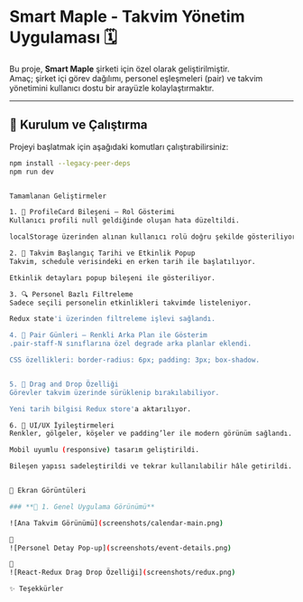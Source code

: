 # Smart Maple - Takvim Yönetim Uygulaması 🗓️

Bu proje, **Smart Maple** şirketi için özel olarak geliştirilmiştir.  
Amaç; şirket içi görev dağılımı, personel eşleşmeleri (pair) ve takvim yönetimini kullanıcı dostu bir arayüzle kolaylaştırmaktır.

---

## 🚀 Kurulum ve Çalıştırma

Projeyi başlatmak için aşağıdaki komutları çalıştırabilirsiniz:

```bash
npm install --legacy-peer-deps
npm run dev


Tamamlanan Geliştirmeler

1. 🔐 ProfileCard Bileşeni – Rol Gösterimi 
Kullanıcı profili null geldiğinde oluşan hata düzeltildi.

localStorage üzerinden alınan kullanıcı rolü doğru şekilde gösteriliyor.

2. 📅 Takvim Başlangıç Tarihi ve Etkinlik Popup 
Takvim, schedule verisindeki en erken tarih ile başlatılıyor.

Etkinlik detayları popup bileşeni ile gösteriliyor.

3. 🔍 Personel Bazlı Filtreleme 
Sadece seçili personelin etkinlikleri takvimde listeleniyor.

Redux state'i üzerinden filtreleme işlevi sağlandı.

4. 🎨 Pair Günleri – Renkli Arka Plan ile Gösterim 
.pair-staff-N sınıflarına özel degrade arka planlar eklendi.

CSS özellikleri: border-radius: 6px; padding: 3px; box-shadow.


5. 🔁 Drag and Drop Özelliği 
Görevler takvim üzerinde sürüklenip bırakılabiliyor.

Yeni tarih bilgisi Redux store'a aktarılıyor.

6. 🧩 UI/UX İyileştirmeleri
Renkler, gölgeler, köşeler ve padding’ler ile modern görünüm sağlandı.

Mobil uyumlu (responsive) tasarım geliştirildi.

Bileşen yapısı sadeleştirildi ve tekrar kullanılabilir hâle getirildi.


📸 Ekran Görüntüleri

### **📌 1. Genel Uygulama Görünümü**

![Ana Takvim Görünümü](screenshots/calendar-main.png)

🔹 
![Personel Detay Pop-up](screenshots/event-details.png)

🔹 
![React-Redux Drag Drop Özelliği](screenshots/redux.png)

✨ Teşekkürler
